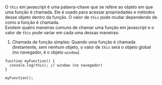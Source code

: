 O `this` em javascript é uma palavra-chave que se refere ao objeto em que uma função é chamada. Ele é usado para acessar propriedades e métodos desse objeto dentro da função. O valor de `this` pode mudar dependendo de como a função é chamada.
<br>
Existem quatro maneiras comuns de chamar uma função em javascript e o valor de `this` pode variar em cada uma dessas maneiras:
<br>
1. Chamada de função simples: Quando uma função é chamada diretamente, sem nenhum objeto, o valor de `this` será o objeto global (no navegador, é o objeto `window`).

```
function myFunction() {
  console.log(this); // window (no navegador)
}

myFunction();
```
<br><br>